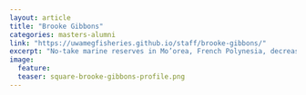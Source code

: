 ```yaml
---
layout: article
title: "Brooke Gibbons"
categories: masters-alumni
link: "https://uwamegfisheries.github.io/staff/brooke-gibbons/"
excerpt: "No-take marine reserves in Mo’orea, French Polynesia, decrease fish wariness but do not increase abundance (2017)"
image:
  feature: 
  teaser: square-brooke-gibbons-profile.png
---
```

